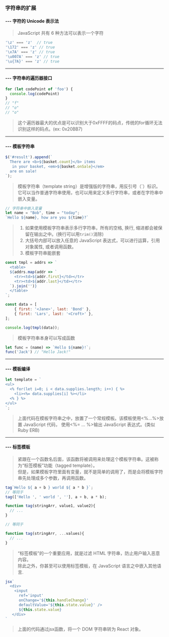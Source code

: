 ### 字符串的扩展
#### --- 字符的 Unicode 表示法
> JavaScript 共有 6 种方法可以表示一个字符
```javascript
'\z' === 'z'  // true
'\172' === 'z' // true
'\x7A' === 'z' // true
'\u007A' === 'z' // true
'\u{7A}' === 'z' // true
```
---
#### --- 字符串的遍历器接口
```javascript
for (let codePoint of 'foo') {
  console.log(codePoint)
}
// "f"
// "o"
// "o"
```
> 这个遍历器最大的优点是可以识别大于0xFFFF的码点，传统的for循环无法识别这样的码点。(ex: 0x20BB7)
---
#### --- 模板字符串
```javascript
$('#result').append(`
  There are <b>${basket.count}</b> items
   in your basket, <em>${basket.onSale}</em>
  are on sale!
`);
```
> 模板字符串（template string）是增强版的字符串，用反引号（\`）标识。
> 它可以当作普通字符串使用，也可以用来定义多行字符串，或者在字符串中嵌入变量。
```javascript
// 字符串中嵌入变量
let name = "Bob", time = "today";
`Hello ${name}, how are you ${time}?`
```
> 1. 如果使用模板字符串表示多行字符串，所有的空格, 换行, 缩进都会被保留在输出之中。(换行可以用`trim()`消除) 
> 2. 大括号内部可以放入任意的 JavaScript 表达式，可以进行运算，引用对象属性, 或者调用函数。
> 3. 模板字符串能嵌套
```javascript
const tmpl = addrs => `
  <table>
  ${addrs.map(addr => `
    <tr><td>${addr.first}</td></tr>
    <tr><td>${addr.last}</td></tr>
  `).join('')}
  </table>
`;

const data = [
    { first: '<Jane>', last: 'Bond' },
    { first: 'Lars', last: '<Croft>' },
];

console.log(tmpl(data));
```
> 模板字符串本身可以写成函数
```javascript
let func = (name) => `Hello ${name}!`;
func('Jack') // "Hello Jack!"
```
---
#### --- 模板编译
```javascript
let template = `
<ul>
  <% for(let i=0; i < data.supplies.length; i++) { %>
    <li><%= data.supplies[i] %></li>
  <% } %>
</ul>
`;
```
> 上面代码在模板字符串之中，放置了一个常规模板。该模板使用<%...%>放置 JavaScript 代码，
> 使用<%= ... %>输出 JavaScript 表达式。(类似Ruby ERB)
---
#### --- 标签模板
> 紧跟在一个函数名后面，该函数将被调用来处理这个模板字符串。这被称为“标签模板”功能（tagged template）。\
> 但是，如果模板字符里面有变量，就不是简单的调用了，而是会将模板字符串先处理成多个参数，再调用函数。
```javascript
tag`Hello ${ a + b } world ${ a * b }`;
// 等同于
tag(['Hello ', ' world ', ''], a + b, a * b);
```
```javascript
function tag(stringArr, value1, value2){
  // ...
}

// 等同于

function tag(stringArr, ...values){
  // ...
}
```
> “标签模板”的一个重要应用，就是过滤 HTML 字符串，防止用户输入恶意内容。\
> 除此之外，你甚至可以使用标签模板，在 JavaScript 语言之中嵌入其他语言.
```javascript
jsx`
  <div>
    <input
      ref='input'
      onChange='${this.handleChange}'
      defaultValue='${this.state.value}' />
      ${this.state.value}
   </div>
`
```
> 上面的代码通过jsx函数，将一个 DOM 字符串转为 React 对象。
